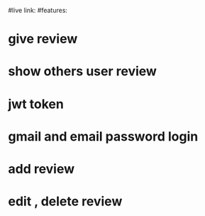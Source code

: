 #live link:
#features:

# give review

# show others user review

# jwt token

# gmail and email password login

# add review

# edit , delete review
